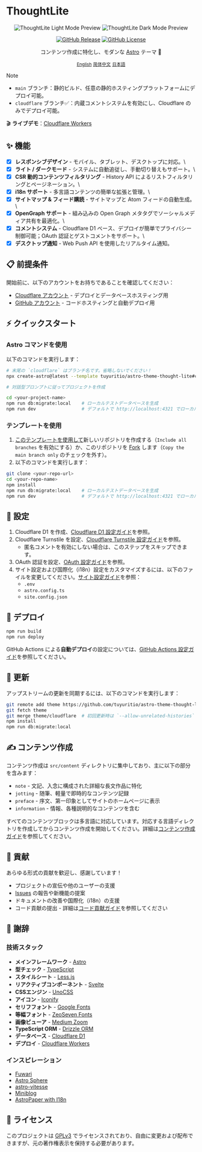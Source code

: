 # ThoughtLite

<div align="center">
    <p>
        <img alt="ThoughtLite Light Mode Preview" src=".github/assets/preview-light.webp">
        <img alt="ThoughtLite Dark Mode Preview" src=".github/assets/preview-dark.webp">
    </p>
    <p>
        <a href="https://github.com/tuyuritio/astro-theme-thought-lite/releases/latest"><img alt="GitHub Release" src="https://img.shields.io/github/v/release/tuyuritio/astro-theme-thought-lite"></a>
        <a href="https://raw.githubusercontent.com/tuyuritio/astro-theme-thought-lite/refs/heads/main/LICENSE"><img alt="GitHub License" src="https://img.shields.io/github/license/tuyuritio/astro-theme-thought-lite"></a>
    </p>
    <p>コンテンツ作成に特化し、モダンな <a href="https://astro.build/">Astro</a> テーマ 🌟</p>
    <p>
        <small><a href="README.md">English</a></small>
        <small><a href="README.zh-cn.md">简体中文</a></small>
        <small><ins>日本語</ins></small>
    </p>
</div>

> [!NOTE]
> - `main` ブランチ：静的ビルド、任意の静的ホスティングプラットフォームにデプロイ可能。
> - `cloudflare` ブランチ✅：内蔵コメントシステムを有効にし、Cloudflare のみでデプロイ可能。

🎬 **ライブデモ**：[Cloudflare Workers](https://thought-lite.ttio.workers.dev/ja/)

## ✨ 機能

- [x] **レスポンシブデザイン** - モバイル、タブレット、デスクトップに対応。\
- [x] **ライト / ダークモード** - システムに自動追従し、手動切り替えもサポート。\
- [x] **CSR 動的コンテンツフィルタリング** - History API によるリストフィルタリングとページネーション。\
- [x] **i18n サポート** - 多言語コンテンツの簡単な拡張と管理。\
- [x] **サイトマップ & フィード購読** - サイトマップと Atom フィードの自動生成。\
- [x] **OpenGraph サポート** - 組み込みの Open Graph メタタグでソーシャルメディア共有を最適化。\
- [x] **コメントシステム** - Cloudflare D1 ベース、デプロイが簡単でプライバシー制御可能；OAuth 認証とゲストコメントをサポート。\
- [x] **デスクトップ通知** - Web Push API を使用したリアルタイム通知。

## 📋 前提条件

開始前に、以下のアカウントをお持ちであることを確認してください：

- [Cloudflare アカウント](https://dash.cloudflare.com/sign-up) - デプロイとデータベースホスティング用
- [GitHub アカウント](https://github.com/signup) - コードホスティングと自動デプロイ用

## ⚡️ クイックスタート

### Astro コマンドを使用

以下のコマンドを実行します：

```sh
# 末尾の `cloudflare` はブランチ名です。省略しないでください！
npx create-astro@latest --template tuyuritio/astro-theme-thought-lite#cloudflare

# 対話型プロンプトに従ってプロジェクトを作成

cd <your-project-name>
npm run db:migrate:local    # ローカルテストデータベースを生成
npm run dev                 # デフォルトで http://localhost:4321 でローカル開発サーバーを起動
```

### テンプレートを使用

1. [このテンプレートを使用して](https://github.com/new?template_name=astro-theme-thought-lite&template_owner=tuyuritio)新しいリポジトリを作成する（`Include all branches` を有効にする）か、このリポジトリを [Fork](https://github.com/tuyuritio/astro-theme-thought-lite/fork) します（`Copy the main branch only` のチェックを外す）。
2. 以下のコマンドを実行します：

```sh
git clone <your-repo-url>
cd <your-repo-name>
npm install
npm run db:migrate:local    # ローカルテストデータベースを生成
npm run dev                 # デフォルトで http://localhost:4321 でローカル開発サーバーを起動
```

## 🔧 設定

1. Cloudflare D1 を作成、[Cloudflare D1 設定ガイド](src/content/note/ja/cloudflare-d1.md)を参照。
2. Cloudflare Turnstile を設定、[Cloudflare Turnstile 設定ガイド](src/content/note/ja/cloudflare-turnstile.md)を参照。
    - 匿名コメントを有効にしない場合は、このステップをスキップできます。
3. OAuth 認証を設定、[OAuth 設定ガイド](src/content/note/ja/oauth.md)を参照。
4. サイト設定および国際化（i18n）設定をカスタマイズするには、以下のファイルを変更してください。[サイト設定ガイド](src/content/note/ja/configuration.md)を参照：
    - `.env`
    - `astro.config.ts`
    - `site.config.json`

## 🚀 デプロイ

```sh
npm run build
npm run deploy
```

GitHub Actions による**自動デプロイ**の設定については、[GitHub Actions 設定ガイド](src/content/note/ja/github-actions.md)を参照してください。

## 🔄 更新

アップストリームの更新を同期するには、以下のコマンドを実行します：

```sh
git remote add theme https://github.com/tuyuritio/astro-theme-thought-lite.git
git fetch theme
git merge theme/cloudflare  # 初回更新時は `--allow-unrelated-histories` フラグを追加
npm install
npm run db:migrate:local
```

## ✍️ コンテンツ作成

コンテンツ作成は `src/content` ディレクトリに集中しており、主に以下の部分を含みます：

- `note` - 文記、入念に構成された詳細な長文作品に特化
- `jotting` - 随筆、軽量で即時的なコンテンツ記録
- `preface` - 序文、第一印象としてサイトのホームページに表示
- `information` - 情報、各種説明的なコンテンツを含む

すべてのコンテンツブロックは多言語に対応しています。対応する言語ディレクトリを作成してからコンテンツ作成を開始してください。詳細は[コンテンツ作成ガイド](src/content/note/ja/content.md)を参照してください。

## 🤝 貢献

あらゆる形式の貢献を歓迎し、感謝しています！

- プロジェクトの宣伝や他のユーザーの支援
- [Issues](https://github.com/tuyuritio/astro-theme-thought-lite/issues) の報告や新機能の提案
- ドキュメントの改善や国際化（i18n）の支援
- コード貢献の提出 - 詳細は[コード貢献ガイド](CONTRIBUTING.md)を参照してください

## 🙏 謝辞

### 技術スタック

- **メインフレームワーク** - [Astro](https://astro.build/)
- **型チェック** - [TypeScript](https://www.typescriptlang.org/)
- **スタイルシート** - [Less.js](https://lesscss.org/)
- **リアクティブコンポーネント** - [Svelte](https://svelte.dev/)
- **CSSエンジン** - [UnoCSS](https://unocss.dev/)
- **アイコン** - [Iconify](https://iconify.design/)
- **セリフフォント** - [Google Fonts](https://fonts.google.com/)
- **等幅フォント** - [ZeoSeven Fonts](https://fonts.zeoseven.com/)
- **画像ビューア** - [Medium Zoom](https://github.com/francoischalifour/medium-zoom)
- **TypeScript ORM** - [Drizzle ORM](https://orm.drizzle.team/)
- **データベース** - [Cloudflare D1](https://developers.cloudflare.com/d1/)
- **デプロイ** - [Cloudflare Workers](https://workers.cloudflare.com/)

### インスピレーション

- [Fuwari](https://github.com/saicaca/fuwari)
- [Astro Sphere](https://github.com/markhorn-dev/astro-sphere)
- [astro-vitesse](https://github.com/adrian-ub/astro-vitesse)
- [Miniblog](https://github.com/nicholasdly/miniblog)
- [AstroPaper with I18n](https://github.com/yousef8/astro-paper-i18n)

## 📜 ライセンス

このプロジェクトは [GPLv3](LICENSE) でライセンスされており、自由に変更および配布できますが、元の著作権表示を保持する必要があります。

